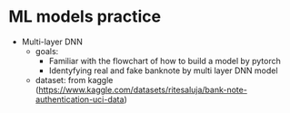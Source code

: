 # ML models practice
+ Multi-layer DNN
  + goals:
    + Familiar with the flowchart of how to build a model by pytorch
    + Identyfying real and fake banknote by multi layer DNN model
  + dataset: from kaggle (https://www.kaggle.com/datasets/ritesaluja/bank-note-authentication-uci-data)
